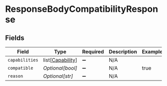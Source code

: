 # ResponseBodyCompatibilityResponse


## Fields

| Field                                                 | Type                                                  | Required                                              | Description                                           | Example                                               |
| ----------------------------------------------------- | ----------------------------------------------------- | ----------------------------------------------------- | ----------------------------------------------------- | ----------------------------------------------------- |
| `capabilities`                                        | list[[Capability](../../models/shared/capability.md)] | :heavy_minus_sign:                                    | N/A                                                   |                                                       |
| `compatible`                                          | *Optional[bool]*                                      | :heavy_minus_sign:                                    | N/A                                                   | true                                                  |
| `reason`                                              | *Optional[str]*                                       | :heavy_minus_sign:                                    | N/A                                                   |                                                       |
